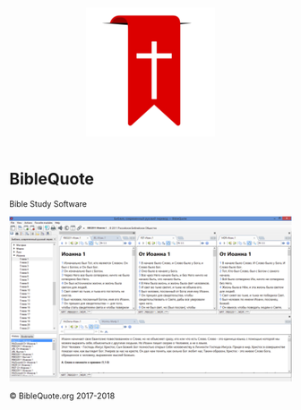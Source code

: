 <p align="center">
  <br>
  <img width="230" src="./Resources/logo.png" alt="awesome">
  <br>
  <br>
</p>

# BibleQuote

Bible Study Software

![BibleQuote screenshot](./Resources/screenshot.png "BibleQuote")

&copy; BibleQuote.org 2017-2018
